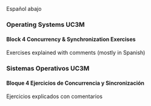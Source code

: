 Español abajo
### Operating Systems UC3M
#### Block 4 Concurrency & Synchronization Exercises
Exercises explained with comments (mostly in Spanish)


###  Sistemas Operativos UC3M
#### Bloque 4 Ejercicios de Concurrencia y Sincronización 
Ejercicios explicados con comentarios

